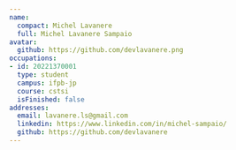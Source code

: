 ```yaml
---
name:
  compact: Michel Lavanere
  full: Michel Lavanere Sampaio
avatar:
  github: https://github.com/devlavanere.png
occupations:
- id: 20221370001
  type: student
  campus: ifpb-jp
  course: cstsi
  isFinished: false
addresses:
  email: lavanere.ls@gmail.com
  linkedin: https://www.linkedin.com/in/michel-sampaio/
  github: https://github.com/devlavanere
---
```


